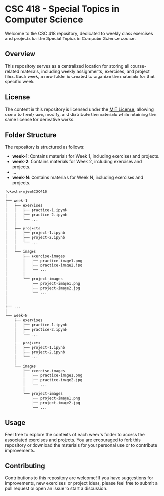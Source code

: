 # CSC 418 - Special Topics in Computer Science

Welcome to the CSC 418 repository, dedicated to weekly class exercises and projects for the Special Topics in Computer Science course.

## Overview
This repository serves as a centralized location for storing all course-related materials, including weekly assignments, exercises, and project files. Each week, a new folder is created to organize the materials for that specific week.

## License
The content in this repository is licensed under the [MIT License](LICENSE), allowing users to freely use, modify, and distribute the materials while retaining the same license for derivative works.

## Folder Structure
The repository is structured as follows:
- **week-1**: Contains materials for Week 1, including exercises and projects.
- **week-2**: Contains materials for Week 2, including exercises and projects.
- ...
- **week-N**: Contains materials for Week N, including exercises and projects.

```bash
fokocha-ojeahCSC418
│
├── week-1
│   ├── exercises
│   │   ├── practice-1.ipynb
│   │   ├── practice-2.ipynb
│   │   └── ...
│   │
│   ├── projects
│   │   ├── project-1.ipynb
│   │   ├── project-2.ipynb
│   │   └── ...
│   │
│   └── images
│       ├── exercise-images
│       │   ├── practice-image1.png
│       │   ├── practice-image2.jpg
│       │   └── ...
│       │
│       └── project-images
│           ├── project-image1.png
│           ├── project-image2.jpg
│           └── ...
│
│
├── ...
│
└── week-N
    ├── exercises
    │   ├── practice-1.ipynb
    │   ├── practice-2.ipynb
    │   └── ...
    │
    ├── projects
    │   ├── project-1.ipynb
    │   ├── project-2.ipynb
    │   └── ...
    │
    └── images
        ├── exercise-images
        │   ├── practice-image1.png
        │   ├── practice-image2.jpg
        │   └── ...
        │
        └── project-images
            ├── project-image1.png
            ├── project-image2.jpg
            └── ...
```

## Usage
Feel free to explore the contents of each week's folder to access the associated exercises and projects. You are encouraged to fork this repository or download the materials for your personal use or to contribute improvements.

## Contributing
Contributions to this repository are welcome! If you have suggestions for improvements, new exercises, or project ideas, please feel free to submit a pull request or open an issue to start a discussion.
